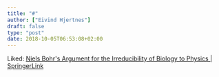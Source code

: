 ```yaml
---
title: "#"
author: ["Eivind Hjertnes"]
draft: false
type: "post"
date: 2018-10-05T06:53:08+02:00
---
```


Liked:
[Niels
Bohr's Argument for the Irreducibility of Biology to Physics |
SpringerLink](https://link.springer.com/chapter/10.1007/978-94-015-8106-6%5F10)
